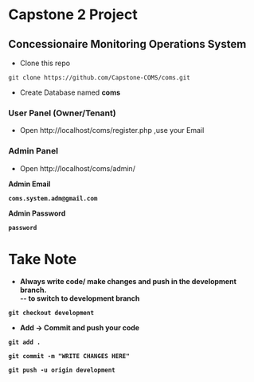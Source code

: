 # Capstone 2 Project

## Concessionaire Monitoring Operations System

- Clone this repo

```
git clone https://github.com/Capstone-COMS/coms.git
```

- Create Database named <b>coms</b>

### User Panel (Owner/Tenant)

- Open http://localhost/coms/register.php ,use your Email

### Admin Panel

- Open http://localhost/coms/admin/

<b>Admin Email

```
coms.system.adm@gmail.com
```

<b>Admin Password

```
password
```

# Take Note

- Always write code/ make changes and push in the development branch.  
  -- to switch to development branch

```
git checkout development
```

- Add -> Commit and push your code

```
git add .

git commit -m "WRITE CHANGES HERE"

git push -u origin development
```
